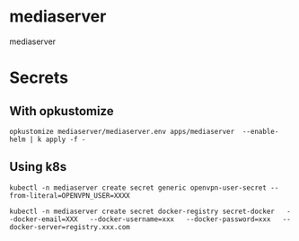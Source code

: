 # mediaserver
mediaserver

# Secrets
## With opkustomize
`opkustomize mediaserver/mediaserver.env apps/mediaserver  --enable-helm | k apply -f -`

## Using k8s
`kubectl -n mediaserver create secret generic openvpn-user-secret --from-literal=OPENVPN_USER=XXXX`


`kubectl -n mediaserver create secret docker-registry secret-docker   --docker-email=XXX   --docker-username=xxx   --docker-password=xxx   --docker-server=registry.xxx.com `